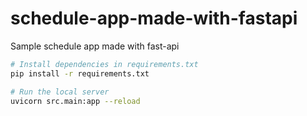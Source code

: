 # schedule-app-made-with-fastapi
Sample schedule app made with fast-api

```sh
# Install dependencies in requirements.txt
pip install -r requirements.txt

# Run the local server
uvicorn src.main:app --reload
```